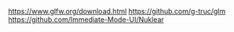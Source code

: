 https://www.glfw.org/download.html
https://github.com/g-truc/glm
https://github.com/Immediate-Mode-UI/Nuklear